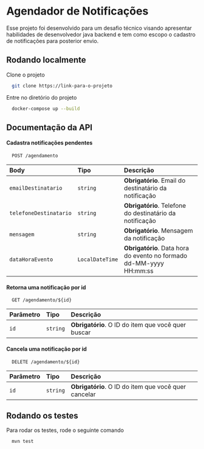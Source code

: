 # Agendador de Notificações

Esse projeto foi desenvolvido para um desafio técnico visando apresentar habilidades de desenvolvedor java backend e tem como escopo o cadastro de notificações para posterior envio.

## Rodando localmente

Clone o projeto

```bash
  git clone https://link-para-o-projeto
```

Entre no diretório do projeto

```bash
  docker-compose up --build
```


## Documentação da API

#### Cadastra notificações pendentes

```http
  POST /agendamento
```

| Body   | Tipo       | Descrição                           |
| :---------- | :--------- | :---------------------------------- |
| `emailDestinatario` | `string` | **Obrigatório**. Email do destinatário da notificação |
| `telefoneDestinatario` | `string` | **Obrigatório**. Telefone do destinatário da notificação |
| `mensagem` | `string` | **Obrigatório**. Mensagem da notificação |
| `dataHoraEvento` | `LocalDateTime` | **Obrigatório**. Data hora do evento no formado dd-MM-yyyy HH:mm:ss |

#### Retorna uma notificação por id

```http
  GET /agendamento/${id}
```

| Parâmetro   | Tipo       | Descrição                                   |
| :---------- | :--------- | :------------------------------------------ |
| `id`      | `string` | **Obrigatório**. O ID do item que você quer buscar |

#### Cancela uma notificação por id

```http
  DELETE /agendamento/${id}
```

| Parâmetro   | Tipo       | Descrição                                   |
| :---------- | :--------- | :------------------------------------------ |
| `id`      | `string` | **Obrigatório**. O ID do item que você quer cancelar |


## Rodando os testes

Para rodar os testes, rode o seguinte comando

```bash
  mvn test
```